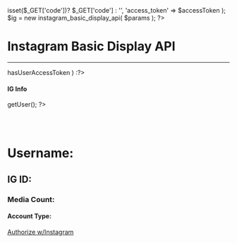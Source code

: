 <?php
	require_once( 'instagram_basic_display_api.php');
	$accessToken = 
	
	
	$params = aray(
		'get_code'=>isset($_GET['code'])? $_GET['code'] : '',
		'access_token' => $accessToken
	);
	$ig = new instagram_basic_display_api( $params );
?>
<h1>Instagram Basic Display API</h1>
<hr />
<?php if ($ig->hasUserAccessToken ) :?>
	<h4>IG Info</h4>
	<?php $user = $ig->getUser(); ?>
	<pre>
		<php print_r( $user ); ? >
	</pre>
	<h1>Username: <?php echo $user['username']; ?></h1>
	<h2>IG ID: <?php echo $user['id']; ?></h2>
	<h3>Media Count: <?php echo $user['media_count']; ?></h3>
	<h4>Account Type: <?php echo $user['account_type']; ?></h4>
<?php else : ?> 
	<a href="<?php echo $ig->authorizationUrl; ?>">
		Authorize w/Instagram
	</a>
<?php endif; ?>
